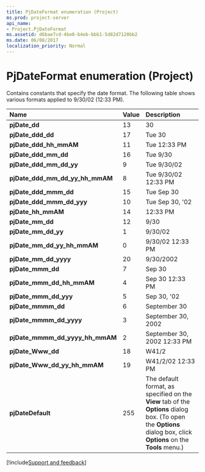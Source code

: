 ```yaml
---
title: PjDateFormat enumeration (Project)
ms.prod: project-server
api_name:
- Project.PjDateFormat
ms.assetid: d6bae7cd-4be0-b4eb-bbb1-5d82d7120bb2
ms.date: 06/08/2017
localization_priority: Normal
---
```



# PjDateFormat enumeration (Project)

Contains constants that specify the date format. The following table shows various formats applied to 9/30/02 (12:33 PM). 



|Name|Value|Description|
|:-----|:-----|:-----|
|**pjDate_dd**|13|30|
|**pjDate_ddd_dd**|17|Tue 30|
|**pjDate_ddd_hh_mmAM**|11|Tue 12:33 PM|
|**pjDate_ddd_mm_dd**|16|Tue 9/30|
|**pjDate_ddd_mm_dd_yy**|9|Tue 9/30/02|
|**pjDate_ddd_mm_dd_yy_hh_mmAM**|8|Tue 9/30/02 12:33 PM|
|**pjDate_ddd_mmm_dd**|15|Tue Sep 30|
|**pjDate_ddd_mmm_dd_yyy**|10|Tue Sep 30, '02|
|**pjDate_hh_mmAM**|14|12:33 PM|
|**pjDate_mm_dd**|12|9/30|
|**pjDate_mm_dd_yy**|1|9/30/02|
|**pjDate_mm_dd_yy_hh_mmAM**|0|9/30/02 12:33 PM|
|**pjDate_mm_dd_yyyy**|20|9/30/2002|
|**pjDate_mmm_dd**|7|Sep 30|
|**pjDate_mmm_dd_hh_mmAM**|4|Sep 30 12:33 PM|
|**pjDate_mmm_dd_yyy**|5|Sep 30, '02|
|**pjDate_mmmm_dd**|6|September 30|
|**pjDate_mmmm_dd_yyyy**|3|September 30, 2002|
|**pjDate_mmmm_dd_yyyy_hh_mmAM**|2| September 30, 2002 12:33 PM|
|**pjDate_Www_dd**|18|W41/2|
|**pjDate_Www_dd_yy_hh_mmAM**|19|W41/2/02 12:33 PM|
|**pjDateDefault**|255|The default format, as specified on the  **View** tab of the **Options** dialog box. (To open the **Options** dialog box, click **Options** on the **Tools** menu.)|

[!include[Support and feedback](~/includes/feedback-boilerplate.md)]